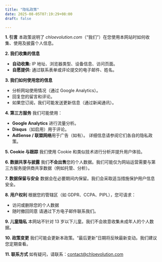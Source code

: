 ```yaml
---
title: "隐私政策"
date: 2025-08-05T07:19:29+08:00
draft: false

---
```



**1. 引言**
本政策说明了 *chloevolution.com*（“我们”）在您使用本网站时如何收集、使用及披露个人信息。

**2. 我们收集的信息**

* **自动收集:** IP 地址、浏览器类型、设备信息、访问页面。
* **自愿提供:** 通过联系表单或评论提交的电子邮件、姓名。

**3. 我们如何使用您的信息**

* 分析网站使用情况（通过 Google Analytics）。
* 回复您的留言和评论。
* 如果您订阅，我们可能发送更新信息（通过新闻通讯）。

**4. 第三方服务**
我们可能使用：

* **Google Analytics** 进行流量分析。
* **Disqus**（如启用）用于评论。
* **AdSense / 联盟网络**用于广告（如有）。
  详细信息请参阅它们各自的隐私政策。

**5. Cookie 与跟踪**
我们使用 Cookie 和类似技术进行分析并提升用户体验。

**6. 数据共享与披露**
我们**不会出售**您的个人数据。我们可能仅为网站运营需要与第三方服务提供商共享数据（例如托管、分析）。

**7. 数据保留与安全**
数据会在必要期间内保留。我们会采取适当措施保护用户信息安全。

**8. 用户权利**
根据您的管辖区（如 GDPR、CCPA、PIPL），您可请求：

* 访问或删除您的个人数据
* 随时撤回同意
  请通过下方电子邮件联系我们。

**9. 儿童隐私**
本网站不针对 13 岁以下儿童。我们不会故意收集未成年人的个人数据。

**10. 政策变更**
我们可能会更新本政策。“最后更新”日期将反映最新变动。我们建议您定期查看。

**11. 联系方式**
如有疑问，请联系：[contact@chloevolution.com](mailto:contact@chloevolution.com)

